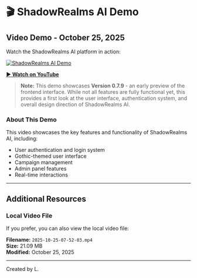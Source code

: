 # 🎬 ShadowRealms AI Demo

## Video Demo - October 25, 2025

Watch the ShadowRealms AI platform in action:

[![ShadowRealms AI Demo](https://img.youtube.com/vi/9RGGb-F5Y2M/maxresdefault.jpg)](https://www.youtube.com/watch?v=9RGGb-F5Y2M)

**[▶️ Watch on YouTube](https://www.youtube.com/watch?v=9RGGb-F5Y2M)**

> **Note:** This demo showcases **Version 0.7.9** - an early preview of the frontend interface. While not all features are fully functional yet, this provides a first look at the user interface, authentication system, and overall design direction of ShadowRealms AI.

### About This Demo

This video showcases the key features and functionality of ShadowRealms AI, including:
- User authentication and login system
- Gothic-themed user interface
- Campaign management
- Admin panel features
- Real-time interactions

---

## Additional Resources

### Local Video File

If you prefer, you can also view the local video file:

**Filename:** `2025-10-25-07-52-03.mp4`  
**Size:** 21.09 MB  
**Modified:** October 25, 2025

---

Created by L.
